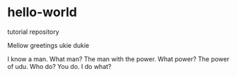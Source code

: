 # hello-world
tutorial repository

Mellow greetings ukie dukie

I know a man.  What man?  The man with the power.  What power?  The power of udu.  Who do?  You do.  I do what?
